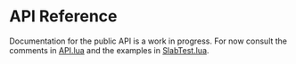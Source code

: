 # API Reference

Documentation for the public API is a work in progress. For now consult the comments in [API.lua](../API.lua) and the examples in [SlabTest.lua](../SlabTest.lua).
